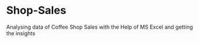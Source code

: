# Shop-Sales
Analysing data of Coffee Shop Sales with the Help of MS Excel and getting the insights   
